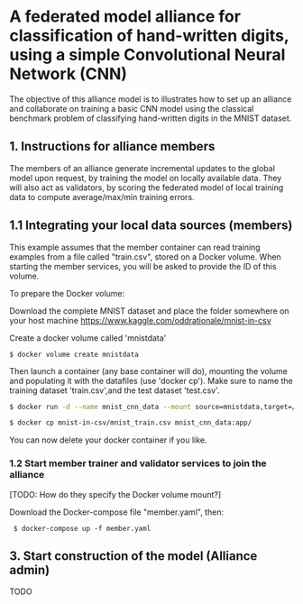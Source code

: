 
# A federated model alliance for classification of hand-written digits, using a simple Convolutional Neural Network (CNN)

The objective of this alliance model is to illustrates how to set up an alliance and collaborate on training a basic CNN model using the classical benchmark problem of classifying hand-written digits in the MNIST dataset. 

## 1. Instructions for alliance members
The members of an alliance generate incremental updates to the global model upon request, by training the model on locally available data. They will also act as validators, by scoring the federated model of local training data to compute average/max/min training errors. 

## 1.1 Integrating your local data sources (members)

This example assumes that the member container can read training examples from a file called "train.csv", stored on a Docker  volume. When starting the member services, you will be asked to provide the ID of this volume. 

To prepare the Docker volume: 

Download the complete MNIST dataset and place the folder somewhere on your host machine https://www.kaggle.com/oddrationale/mnist-in-csv 

Create a docker volume called 'mnistdata'

    $ docker volume create mnistdata

Then launch a container (any base container will do), mounting the volume and populating it with the datafiles (use 'docker cp'). Make sure to name the training  dataset 'train.csv',and the test dataset 'test.csv'.

```bash
$ docker run -d --name mnist_cnn_data --mount source=mnistdata,target=/app nginx:latest

$ docker cp mnist-in-csv/mnist_train.csv mnist_cnn_data:app/ 
```

You can now delete your docker container if you like. 

### 1.2 Start member trainer and validator services to join the alliance

[TODO: How do they specify the Docker volume mount?]

Download the Docker-compose file "member.yaml", then:

     $ docker-compose up -f member.yaml 
     
    
## 3. Start construction of the model (Alliance admin)  
TODO
